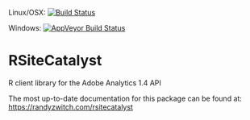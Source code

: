 Linux/OSX: [![Build Status](https://travis-ci.org/randyzwitch/RSiteCatalyst.png?branch=master)](https://travis-ci.org/randyzwitch/RSiteCatalyst) 

Windows: [![AppVeyor Build Status](https://ci.appveyor.com/api/projects/status/github/randyzwitch/RSiteCatalyst?branch=master&svg=true)](https://ci.appveyor.com/project/randyzwitch/RSiteCatalyst)

RSiteCatalyst
===============

R client library for the Adobe Analytics 1.4 API

The most up-to-date documentation for this package can be found at:
https://randyzwitch.com/rsitecatalyst
